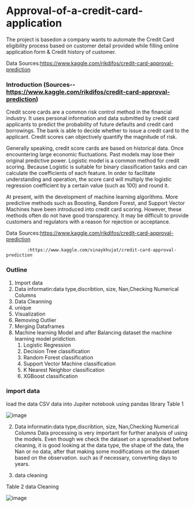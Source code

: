 # Approval-of-a-credit-card-application
The project is basedon a company wants to automate the Credit Card eligibility process based on customer detail provided while filling online application form & Credit history of customer.

Data Sources:https://www.kaggle.com/rikdifos/credit-card-approval-prediction

### Introduction (Sources--https://www.kaggle.com/rikdifos/credit-card-approval-prediction)

Credit score cards are a common risk control method in the financial industry. It uses personal information and data submitted by credit card applicants to predict the probability of future defaults and credit card borrowings. The bank is able to decide whether to issue a credit card to the applicant. Credit scores can objectively quantify the magnitude of risk.
 
Generally speaking, credit score cards are based on historical data. Once encountering large economic fluctuations. Past models may lose their original predictive power. Logistic model is a common method for credit scoring. Because Logistic is suitable for binary classification tasks and can calculate the coefficients of each feature. In order to facilitate understanding and operation, the score card will multiply the logistic regression coefficient by a certain value (such as 100) and round it.
 
At present, with the development of machine learning algorithms. More predictive methods such as Boosting, Random Forest, and Support Vector Machines have been introduced into credit card scoring. However, these methods often do not have good transparency. It may be difficult to provide customers and regulators with a reason for rejection or acceptance.


Data Sources:https://www.kaggle.com/rikdifos/credit-card-approval-prediction

            :https://www.kaggle.com/vinaykhujat/credit-card-approval-prediction

### Outline

1. Import data
2. Data informatin:data type,discribtion, size, Nan,Checking Numerical Columns
3. Data Cleanning
4. unique
5. Visualization
6. Removing Outlier
7. Merging Dataframes
8. Machine learning Model and after Balancing dataset the machine learning model pridiction.
    1. Logistic Regression
    2. Decision Tree classification
    3. Random Forest classification
    4. Support Vector Machine classification
    5. K Nearest Neighbor classification
    6. XGBoost classification
 

### import data
 
load the data CSV data into Jupiter notebook using pandas library
Table 1

 ![image](https://user-images.githubusercontent.com/80365882/139561296-b590a1d6-0b15-4dca-b56c-ac7bb63fe1c3.png)

  2. Data informatin:data type,discribtion, size, Nan,Checking Numerical Columns
 Data processing is very important for further analysis of using the models. Even though we check the dataset on a spreadsheet before cleaning, it is good looking at the data type, the shape of the data, the Nan or no data, after that making some modifications on the dataset based on the observation. such as if necessary, converting days to years.
  
   
  4. data cleaning

Table 2 data Cleaning

![image](https://user-images.githubusercontent.com/80365882/139561360-8dc1a380-e1a4-49fe-9ff3-e2a8810c9da0.png)

